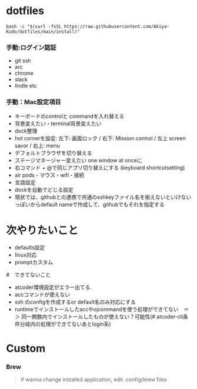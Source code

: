 # dotfiles

`bash -c "$(curl -fsSL https://raw.githubusercontent.com/Akiya-Kudo/dotfiles/main/install)"`

### 手動:ログイン認証
- git ssh
- arc
- chrome
- slack
- lindle
etc

### 手動：Mac設定項目
- キーボードのcontrolと commandを入れ替える
- 背景変えたい・terminal背景変えたい
- dock整理
- hot cornerを設定: 左下: 画面ロック / 右下: Mission control / 左上 screen savor  / 右上: menu
- デフォルトブラウザを切り替える
- ステージマネージャー変えたい one window at onceに
- 右コマンド + @で同じアプリ切り替えにする (keyboard shortcutsetting)
- air pods・マウス・wifi・接続
- 言語設定
- dockを自動でどじる設定
- 現状では、githubとの連携で共通のsshkeyファイル名を揃えないといけないっぽいからdefault nameで作成して、githubでもそれを指定する

# 次やりたいこと
- defaults設定
- linux対応
- promptカスタム

#　できてないこと
- atcoder環境設定がエラー出てる.
- accコマンドが使えない
- ssh のconfigを作成するor default名のみ対応にする
- runtimeでインストールしたaccやojcommandを使う処理ができてない　＝＞ 同一関数内でインストールしたものが使えない？可能性(# atcoder-cli条件分岐内の処理ができてないあとlogin系)

# Custom
### Brew
> If wanna change installed application, edit .config/brew files